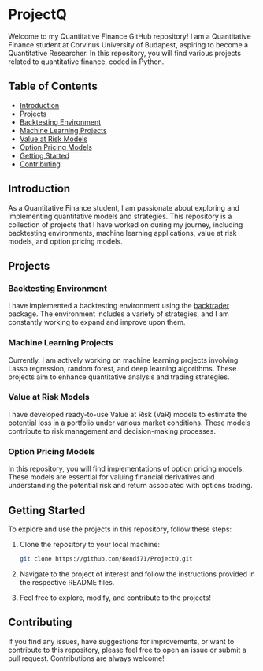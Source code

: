# ProjectQ

Welcome to my Quantitative Finance GitHub repository! I am a Quantitative Finance student at Corvinus University of Budapest, aspiring to become a Quantitative Researcher. In this repository, you will find various projects related to quantitative finance, coded in Python.

## Table of Contents
- [Introduction](#introduction)
- [Projects](#projects)
- [Backtesting Environment](#backtesting-environment)
- [Machine Learning Projects](#machine-learning-projects)
- [Value at Risk Models](#value-at-risk-models)
- [Option Pricing Models](#option-pricing-models)
- [Getting Started](#getting-started)
- [Contributing](#contributing)

## Introduction

As a Quantitative Finance student, I am passionate about exploring and implementing quantitative models and strategies. This repository is a collection of projects that I have worked on during my journey, including backtesting environments, machine learning applications, value at risk models, and option pricing models.

## Projects

### Backtesting Environment

I have implemented a backtesting environment using the [backtrader](https://www.backtrader.com/) package. The environment includes a variety of strategies, and I am constantly working to expand and improve upon them.

### Machine Learning Projects

Currently, I am actively working on machine learning projects involving Lasso regression, random forest, and deep learning algorithms. These projects aim to enhance quantitative analysis and trading strategies.

### Value at Risk Models

I have developed ready-to-use Value at Risk (VaR) models to estimate the potential loss in a portfolio under various market conditions. These models contribute to risk management and decision-making processes.

### Option Pricing Models

In this repository, you will find implementations of option pricing models. These models are essential for valuing financial derivatives and understanding the potential risk and return associated with options trading.

## Getting Started

To explore and use the projects in this repository, follow these steps:

1. Clone the repository to your local machine:

   ```bash
   git clone https://github.com/Bendi71/ProjectQ.git

2. Navigate to the project of interest and follow the instructions provided in the respective README files.

3. Feel free to explore, modify, and contribute to the projects!

## Contributing

If you find any issues, have suggestions for improvements, or want to contribute to this repository, please feel free to open an issue or submit a pull request. Contributions are always welcome!

